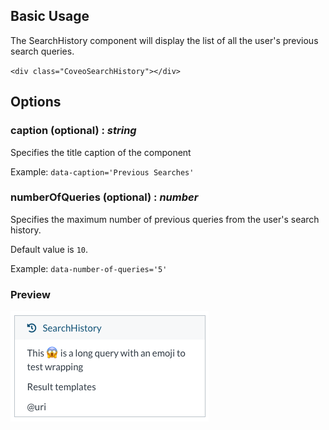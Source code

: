 ## Basic Usage

The SearchHistory component will display the list of all the user's previous search queries.

`<div class="CoveoSearchHistory"></div>`

## Options

### caption (optional) : _string_

Specifies the title caption of the component

Example: `data-caption='Previous Searches'`

### numberOfQueries (optional) : _number_

Specifies the maximum number of previous queries from the user's search history.

Default value is `10`.

Example: `data-number-of-queries='5'`


### Preview

![SearchHistory component](./SearchHistory_screenshot.png)
